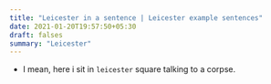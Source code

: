 ```yaml
---
title: "Leicester in a sentence | Leicester example sentences"
date: 2021-01-20T19:57:50+05:30
draft: falses
summary: "Leicester"
---
```

- I mean, here i sit in `leicester` square talking to a corpse.
                 
